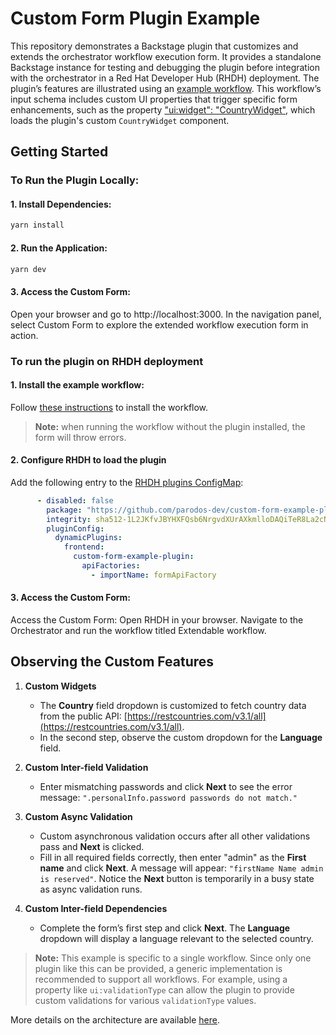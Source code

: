 
# Custom Form Plugin Example

This repository demonstrates a Backstage plugin that customizes and extends the orchestrator workflow execution form. It provides a standalone Backstage instance for testing and debugging the plugin before integration with the orchestrator in a Red Hat Developer Hub (RHDH) deployment. The plugin’s features are illustrated using an [example workflow](https://github.com/parodos-dev/serverless-workflows-config/tree/main/charts/extendable-workflow). This workflow’s input schema includes custom UI properties that trigger specific form enhancements, such as the property ["ui:widget": "CountryWidget"](https://github.com/parodos-dev/serverless-workflows-config/blob/main/charts/extendable-workflow/templates/02-configmap_01-extendable-workflow-resources-schemas.yaml#L24), which loads the plugin's custom `CountryWidget` component.


## Getting Started

### To Run the Plugin Locally:

#### 1. Install Dependencies:
```bash
yarn install
```

#### 2. Run the Application:
```bash
yarn dev
```

#### 3. Access the Custom Form:
Open your browser and go to http://localhost:3000. In the navigation panel, select Custom Form to explore the extended workflow execution form in action.

### To run the plugin on RHDH deployment

#### 1. Install the example workflow:
Follow [these instructions](https://github.com/parodos-dev/serverless-workflows-config/blob/main/docs/main/extendable-workflow/README.md#persistence-pre-requisites) to install the workflow.

> **Note:** when running the workflow without the plugin installed, the form will throw errors.

#### 2. Configure RHDH to load the plugin
Add the following entry to the [RHDH plugins ConfigMap](https://docs.redhat.com/fr/documentation/red_hat_developer_hub/1.3/html/installing_and_viewing_dynamic_plugins/proc-config-dynamic-plugins-rhdh-operator_title-plugins-rhdh-about):

```yaml
      - disabled: false
        package: "https://github.com/parodos-dev/custom-form-example-plugin/releases/download/0.2.0/custom-form-example-plugin-0.2.0.tgz"
        integrity: sha512-1L2JKfvJBYHXFQsb6NrgvdXUrAXkmlloDAQiTeR8La2cNqOTeBMF91E+0ixhm4wy10gzdZXtytORjk1UWFVHlw==
        pluginConfig:
          dynamicPlugins:
            frontend:
              custom-form-example-plugin:
                apiFactories:
                  - importName: formApiFactory 
```

#### 3. Access the Custom Form:

Access the Custom Form: Open RHDH in your browser. Navigate to the Orchestrator and run the workflow titled Extendable workflow.

## Observing the Custom Features

1. **Custom Widgets**
   - The **Country** field dropdown is customized to fetch country data from the public API: [https://restcountries.com/v3.1/all](https://restcountries.com/v3.1/all).
   - In the second step, observe the custom dropdown for the **Language** field.

2. **Custom Inter-field Validation**
   - Enter mismatching passwords and click **Next** to see the error message: `".personalInfo.password passwords do not match."`

3. **Custom Async Validation**
   - Custom asynchronous validation occurs after all other validations pass and **Next** is clicked.
   - Fill in all required fields correctly, then enter "admin" as the **First name** and click **Next**. A message will appear: `"firstName Name admin is reserved"`. Notice the **Next** button is temporarily in a busy state as async validation runs.

4. **Custom Inter-field Dependencies**
   - Complete the form’s first step and click **Next**. The **Language** dropdown will display a language relevant to the selected country.

> **Note:** This example is specific to a single workflow. Since only one plugin like this can be provided, a generic implementation is recommended to support all workflows. For example, using a property like `ui:validationType` can allow the plugin to provide custom validations for various `validationType` values.

More details on the architecture are available [here](https://github.com/redhat-developer/rhdh-plugins/blob/main/workspaces/orchestrator/plugins/orchestrator/docs/extensibleForm.md).
